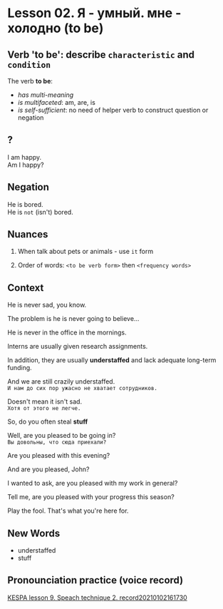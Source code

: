# Lesson 02. Я - умный. мне - холодно (to be)

## Verb 'to be': describe `characteristic` and `condition`

The verb **to be**:
* _has multi-meaning_
* _is multifaceted_: am, are, is
* _is self-sufficient_: no need of helper verb to construct question or negation  


## ?

I am happy.  
Am I happy?


## Negation

He is bored.  
He is `not` (isn't) bored.  


## Nuances

1. When talk about pets or animals - use `it` form

2. Order of words: `<to be verb form>` then `<frequency words>`


## Context

He is never sad, you know.

The problem is he is never going to believe...

He is never in the office in the mornings.  

Interns are usually given research assignments.  

In addition, they are usually **understaffed** and lack adequate long-term funding.  

And we are still crazily understaffed.  
`И нам до сих пор ужасно не хватает сотрудников.`  

Doesn't mean it isn't sad.  
`Хотя от этого не легче.`  

So, do you often steal **stuff**

Well, are you pleased to be going in?  
`Вы довольны, что сюда приехали?`  

Are you pleased with this evening?  

And are you pleased, John?  

I wanted to ask, are you pleased with my work in general?  

Tell me, are you pleased with your progress this season?  

Play the fool. That's what you're here for.  


## New Words

* understaffed
* stuff


## Pronounciation practice (voice record)
[KESPA lesson 9. Speach technique 2. record20210102161730](https://mega.nz/file/hh0zjCzL#ptgZqKcKJIQRPpZ0bbQISjDQE4lqjLIWUdnlJEW7XyQ)
